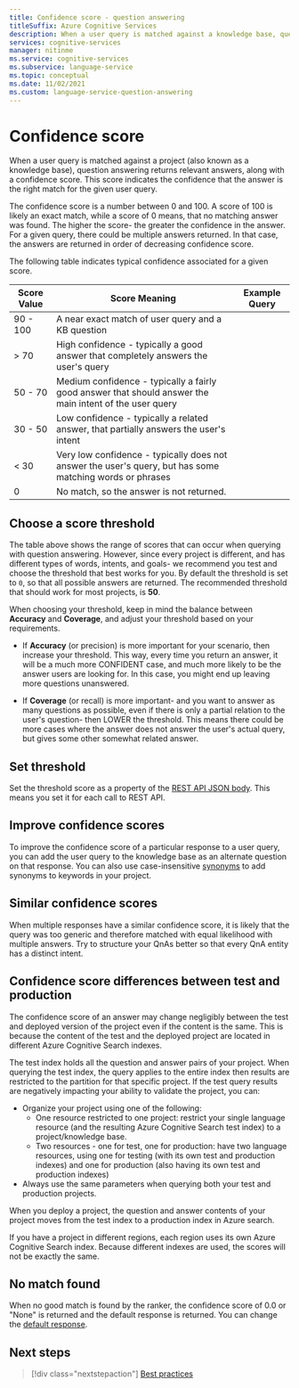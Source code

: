 ```yaml
---
title: Confidence score - question answering
titleSuffix: Azure Cognitive Services
description: When a user query is matched against a knowledge base, question answering returns relevant answers, along with a confidence score.
services: cognitive-services
manager: nitinme
ms.service: cognitive-services
ms.subservice: language-service
ms.topic: conceptual
ms.date: 11/02/2021
ms.custom: language-service-question-answering
---
```


# Confidence score

When a user query is matched against a project (also known as a knowledge base), question answering returns relevant answers, along with a confidence score. This score indicates the confidence that the answer is the right match for the given user query.

The confidence score is a number between 0 and 100. A score of 100 is likely an exact match, while a score of 0 means, that no matching answer was found. The higher the score- the greater the confidence in the answer. For a given query, there could be multiple answers returned. In that case, the answers are returned in order of decreasing confidence score.

The following table indicates typical confidence associated for a given score.

|Score Value|Score Meaning|Example Query|
|--|--|--|
|90 - 100|A near exact match of user query and a KB question|
|> 70|High confidence - typically a good answer that completely answers the user's query|
|50 - 70|Medium confidence - typically a fairly good answer that should answer the main intent of the user query|
|30 - 50|Low confidence - typically a related answer, that partially answers the user's intent|
|< 30|Very low confidence - typically does not answer the user's query, but has some matching words or phrases |
|0|No match, so the answer is not returned.|

## Choose a score threshold

The table above shows the range of scores that can occur when querying with question answering. However, since every project is different, and has different types of words, intents, and goals- we recommend you test and choose the threshold that best works for you. By default the threshold is set to `0`, so that all possible answers are returned. The recommended threshold that should work for most projects, is **50**.

When choosing your threshold, keep in mind the balance between **Accuracy** and **Coverage**, and adjust your threshold based on your requirements.

- If **Accuracy** (or precision) is more important for your scenario, then increase your threshold. This way, every time you return an answer, it will be a much more CONFIDENT case, and much more likely to be the answer users are looking for. In this case, you might end up leaving more questions unanswered. 

- If **Coverage** (or recall) is more important- and you want to answer as many questions as possible, even if there is only a partial relation to the user's question- then LOWER the threshold. This means there could be more cases where the answer does not answer the user's actual query, but gives some other somewhat related answer.

## Set threshold

Set the threshold score as a property of the [REST API JSON body](../quickstart/sdk.md). This means you set it for each call to REST API.

## Improve confidence scores

To improve the confidence score of a particular response to a user query, you can add the user query to the knowledge base as an alternate question on that response. You can also use case-insensitive [synonyms](../tutorials/adding-synonyms.md) to add synonyms to keywords in your project.

## Similar confidence scores

When multiple responses have a similar confidence score, it is likely that the query was too generic and therefore matched with equal likelihood with multiple answers. Try to structure your QnAs better so that every QnA entity has a distinct intent.

## Confidence score differences between test and production

The confidence score of an answer may change negligibly between the test and deployed version of the project even if the content is the same. This is because the content of the test and the deployed project are located in different Azure Cognitive Search indexes.

The test index holds all the question and answer pairs of your project. When querying the test index, the query applies to the entire index then results are restricted to the partition for that specific project. If the test query results are negatively impacting your ability to validate the project, you can:
* Organize your project using one of the following:
    * One resource restricted to one project: restrict your single language resource (and the resulting Azure Cognitive Search test index) to a project/knowledge base.
    * Two resources - one for test, one for production: have two language resources, using one for testing (with its own test and  production indexes) and one for production (also having its own test and production indexes)
* Always use the same parameters when querying both your test and production projects.

When you deploy a project, the question and answer contents of your project moves from the test index to a production index in Azure search.

If you have a project in different regions, each region uses its own Azure Cognitive Search index. Because different indexes are used, the scores will not be exactly the same.

## No match found

When no good match is found by the ranker, the confidence score of 0.0 or "None" is returned and the default response is returned. You can change the [default response](../how-to/change-default-answer.md).

## Next steps
> [!div class="nextstepaction"]
> [Best practices](./best-practices.md)
